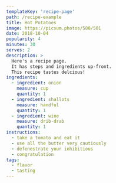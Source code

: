 ```yaml
---
templateKey: 'recipe-page'
path: /recipe-example
title: Hot Potatoes
image: https://picsum.photos/500/501
date: 2018-10-04
popularity: 4
minutes: 30
serves: 2
description: >
  Here's a recipe page.
  It has steps and ingredients up-front.
  This recipe tastes delcious!
ingredients:
  - ingredient: onion
    measure: cup
    quantity: 1
  - ingredient: shallots
    measure: handful
    quantity: 1
  - ingredient: wine
    measure: drib-drab
    quantity: 1
instructions:
  - take a tomato and eat it
  - use all the butter very cautiously
  - defenestrate your inhibitious
  - congratulation
tags:
  - flavor
  - tasting
---
```

